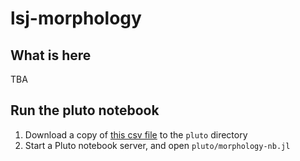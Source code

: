 # lsj-morphology

## What is here

TBA

## Run the pluto notebook

1. Download a copy of [this csv file](https://www.homermultitext.org/morphology/morphology-current.csv) to the `pluto` directory
2. Start a Pluto notebook server, and open `pluto/morphology-nb.jl`

